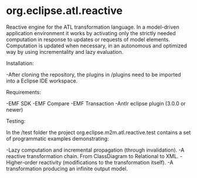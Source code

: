 # org.eclipse.atl.reactive

Reactive engine for the ATL transformation language. In a model-driven application environment it works by activating only the
strictly needed computation in response to updates or requests of model elements. Computation is updated when necessary, in an autonomous and optimized way by using incrementality and lazy evaluation.

Installation:

-After cloning the repository, the plugins in /plugins need to be imported into a Eclipse IDE workspace. 

Requirements:

-EMF SDK
-EMF Compare
-EMF Transaction
-Antlr eclipse plugin (3.0.0 or newer)

Testing:

In the /test folder the project org.eclipse.m2m.atl.reactive.test contains a set of programmatic examples demonstrating:

-Lazy computation and incremental propagation (through invalidation).
-A reactive transformation chain. From ClassDiagram to Relational to XML.
-Higher-order reactivity (modifications to the transformation itself).
-A transformation producing an infinite output model.
